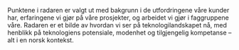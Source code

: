 Punktene i radaren er valgt ut med bakgrunn i de utfordringene våre kunder har, erfaringene vi gjør på våre prosjekter, og arbeidet vi gjør i faggruppene våre. Radaren er et bilde av hvordan vi ser på teknologilandskapet nå, med henblikk på teknologiens potensiale, modenhet og tilgjengelig kompetanse – alt i en norsk kontekst.